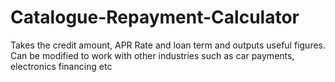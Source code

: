 # Catalogue-Repayment-Calculator
Takes the credit amount, APR Rate and loan term and outputs useful figures. Can be modified to work with other industries such as car payments, electronics financing etc
